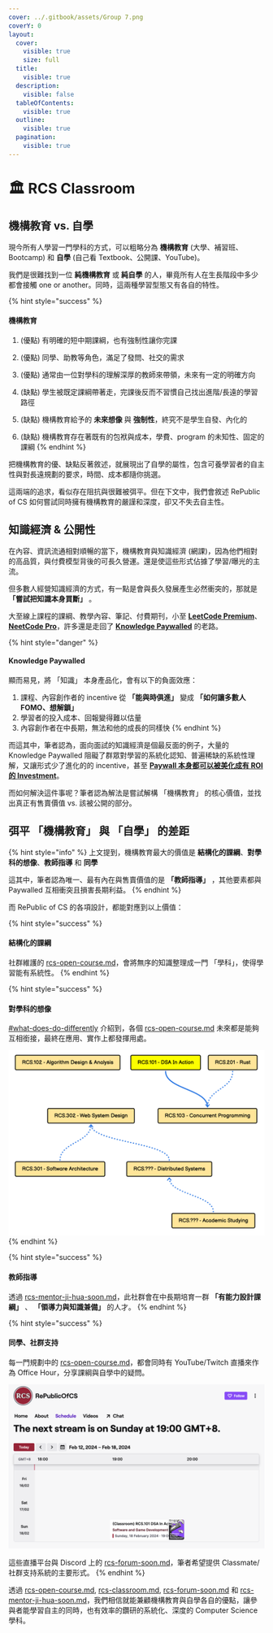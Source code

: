 ```yaml
---
cover: ../.gitbook/assets/Group 7.png
coverY: 0
layout:
  cover:
    visible: true
    size: full
  title:
    visible: true
  description:
    visible: false
  tableOfContents:
    visible: true
  outline:
    visible: true
  pagination:
    visible: true
---
```


# 🏛️ RCS Classroom

## 機構教育 vs. 自學

現今所有人學習一門學科的方式，可以粗略分為 **機構教育** (大學、補習班、Bootcamp) 和 **自學** (自己看 Textbook、公開課、YouTube)。

我們是很難找到一位 **純機構教育** 或 **純自學** 的人，畢竟所有人在生長階段中多少都會接觸 one or another。同時，這兩種學習型態又有各自的特性。

{% hint style="success" %}
#### 機構教育

1. (優點) 有明確的短中期課綱，也有強制性讓你完課
2. (優點) 同學、助教等角色，滿足了發問、社交的需求
3. (優點) 通常由一位對學科的理解深厚的教師來帶領，未來有一定的明確方向



1. (缺點) 學生被既定課綱帶著走，完課後反而不習慣自己找出進階/長遠的學習路徑
2. (缺點) 機構教育給予的 **未來想像** 與 **強制性**，終究不是學生自發、內化的
3. (缺點) 機構教育存在著既有的包袱與成本，學費、program 的未知性、固定的課綱
{% endhint %}

把機構教育的優、缺點反著敘述，就展現出了自學的屬性，包含可養學習者的自主性與對長遠規劃的要求，時間、成本都隨你挑選。

這兩端的追求，看似存在阻抗與很難被弭平。但在下文中，我們會敘述 RePublic of CS 如何嘗試同時擁有機構教育的嚴謹和深度，卻又不失去自主性。

## 知識經濟 & 公開性

在內容、資訊流通相對順暢的當下，機構教育與知識經濟 (網課)，因為他們相對的高品質，與付費模型背後的可長久營運。還是使這些形式佔據了學習/曝光的主流。

但多數人經營知識經濟的方式，有一點是會與長久發展產生必然衝突的，那就是 **「嘗試把知識本身買斷」** 。

大至線上課程的課綱、教學內容、筆記、付費期刊，小至 [**LeetCode Premium**](https://leetcode.com/subscribe/)、[**NeetCode Pro**](https://neetcode.io/pro)，許多還是走回了 [**Knowledge Paywalled**](https://www.vox.com/the-highlight/2019/6/3/18271538/open-access-elsevier-california-sci-hub-academic-paywalls) 的老路。

{% hint style="danger" %}
#### Knowledge Paywalled

顯而易見，將 「知識」 本身產品化，會有以下的負面效應：



1. 課程、內容創作者的 incentive 從 **「能與時俱進」** 變成 **「如何讓多數人 FOMO、想解鎖」**
2. 學習者的投入成本、回報變得難以估量
3. 內容創作者在中長期，無法和他的成長的同樣快
{% endhint %}

而這其中，筆者認為，面向面試的知識經濟是個最反面的例子，大量的 Knowledge Paywalled 阻礙了群眾對學習的系統化認知、普遍稀缺的系統性理解，又讓形式少了進化的的 incentive，甚至 [**Paywall 本身都可以被美化成有 ROI 的 Investment**](https://www.teamblind.com/post/Is-leetcode-premium-worth-it-ECSF7OzX)。

而如何解決這件事呢？筆者認為解法是嘗試解構 「機構教育」 的核心價值，並找出真正有售賣價值 vs. 該被公開的部分。

## 弭平 「機構教育」 與 「自學」 的差距

{% hint style="info" %}
上文提到，機構教育最大的價值是 **結構化的課綱**、**對學科的想像**、**教師指導** 和 **同學**

這其中，筆者認為唯一、最有內在與售賣價值的是 **「教師指導」** ，其他要素都與 Paywalled 互相衝突且損害長期利益。
{% endhint %}

而 RePublic of CS 的各項設計，都能對應到以上價值：

{% hint style="success" %}
#### **結構化的課綱**

社群維護的 [rcs-open-course.md](rcs-open-course.md "mention")，會將無序的知識整理成一門 「學科」，使得學習能有系統性。
{% endhint %}

{% hint style="success" %}
#### 對學科的想像

[#what-does-do-differently](rcs-open-course.md#what-does-do-differently "mention") 介紹到，各個 [rcs-open-course.md](rcs-open-course.md "mention") 未來都是能夠互相銜接，最終在應用、實作上都發揮用處。

&#x20;<img src="../.gitbook/assets/image (17).png" alt="" data-size="original">
{% endhint %}

{% hint style="success" %}
#### 教師指導

透過 [rcs-mentor-ji-hua-soon.md](rcs-mentor-ji-hua-soon.md "mention")，此社群會在中長期培育一群 **「有能力設計課綱」** 、 **「領導力與知識兼備」** 的人才。
{% endhint %}

{% hint style="success" %}
#### 同學、社群支持

每一門規劃中的 [rcs-open-course.md](rcs-open-course.md "mention")，都會同時有 YouTube/Twitch 直播來作為 Office Hour，分享課綱與自學中的疑問。

![](<../.gitbook/assets/image (18).png>)&#x20;

這些直播平台與 Discord 上的 [rcs-forum-soon.md](rcs-forum-soon.md "mention")，筆者希望提供 Classmate/社群支持系統的主要形式。
{% endhint %}

透過 [rcs-open-course.md](rcs-open-course.md "mention"), [rcs-classroom.md](rcs-classroom.md "mention"), [rcs-forum-soon.md](rcs-forum-soon.md "mention") 和 [rcs-mentor-ji-hua-soon.md](rcs-mentor-ji-hua-soon.md "mention")，我們相信就能兼顧機構教育與自學各自的優點，讓參與者能學習自主的同時，也有效率的鑽研的系統化、深度的 Computer Science 學科。













